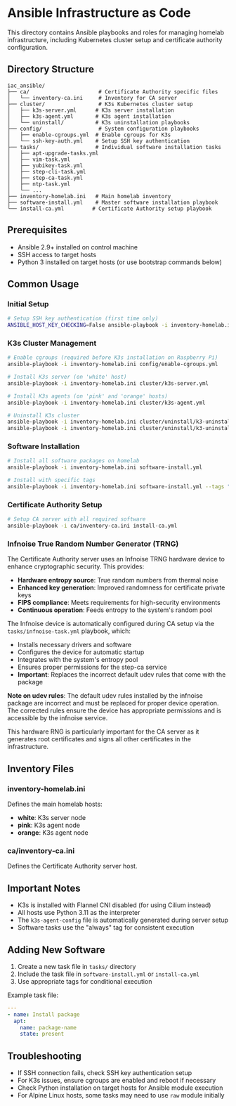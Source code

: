 # Ansible Infrastructure as Code

This directory contains Ansible playbooks and roles for managing homelab infrastructure, including Kubernetes cluster setup and certificate authority configuration.

## Directory Structure

```
iac_ansible/
├── ca/                      # Certificate Authority specific files
│   └── inventory-ca.ini     # Inventory for CA server
├── cluster/                 # K3s Kubernetes cluster setup
│   ├── k3s-server.yml      # K3s server installation
│   ├── k3s-agent.yml       # K3s agent installation
│   └── uninstall/          # K3s uninstallation playbooks
├── config/                  # System configuration playbooks
│   ├── enable-cgroups.yml  # Enable cgroups for K3s
│   └── ssh-key-auth.yml    # Setup SSH key authentication
├── tasks/                  # Individual software installation tasks
│   ├── apt-upgrade-tasks.yml
│   ├── vim-task.yml
│   ├── yubikey-task.yml
│   ├── step-cli-task.yml
│   ├── step-ca-task.yml
│   ├── ntp-task.yml
│   └── ...
├── inventory-homelab.ini   # Main homelab inventory
├── software-install.yml    # Master software installation playbook
└── install-ca.yml         # Certificate Authority setup playbook
```

## Prerequisites

- Ansible 2.9+ installed on control machine
- SSH access to target hosts
- Python 3 installed on target hosts (or use bootstrap commands below)

## Common Usage

### Initial Setup

```bash
# Setup SSH key authentication (first time only)
ANSIBLE_HOST_KEY_CHECKING=False ansible-playbook -i inventory-homelab.ini config/ssh-key-auth.yml --ask-pass
```

### K3s Cluster Management

```bash
# Enable cgroups (required before K3s installation on Raspberry Pi)
ansible-playbook -i inventory-homelab.ini config/enable-cgroups.yml

# Install K3s server (on 'white' host)
ansible-playbook -i inventory-homelab.ini cluster/k3s-server.yml

# Install K3s agents (on 'pink' and 'orange' hosts)
ansible-playbook -i inventory-homelab.ini cluster/k3s-agent.yml

# Uninstall K3s cluster
ansible-playbook -i inventory-homelab.ini cluster/uninstall/k3-uninstall-agent.yml
ansible-playbook -i inventory-homelab.ini cluster/uninstall/k3-uninstall-server.yml
```

### Software Installation

```bash
# Install all software packages on homelab
ansible-playbook -i inventory-homelab.ini software-install.yml

# Install with specific tags
ansible-playbook -i inventory-homelab.ini software-install.yml --tags "apt-upgrade"
```

### Certificate Authority Setup

```bash
# Setup CA server with all required software
ansible-playbook -i ca/inventory-ca.ini install-ca.yml
```

### Infnoise True Random Number Generator (TRNG)

The Certificate Authority server uses an Infnoise TRNG hardware device to enhance cryptographic security. This provides:

- **Hardware entropy source**: True random numbers from thermal noise
- **Enhanced key generation**: Improved randomness for certificate private keys
- **FIPS compliance**: Meets requirements for high-security environments
- **Continuous operation**: Feeds entropy to the system's random pool

The Infnoise device is automatically configured during CA setup via the `tasks/infnoise-task.yml` playbook, which:
- Installs necessary drivers and software
- Configures the device for automatic startup
- Integrates with the system's entropy pool
- Ensures proper permissions for the step-ca service
- **Important**: Replaces the incorrect default udev rules that come with the package

**Note on udev rules**: The default udev rules installed by the infnoise package are incorrect and must be replaced for proper device operation. The corrected rules ensure the device has appropriate permissions and is accessible by the infnoise service.

This hardware RNG is particularly important for the CA server as it generates root certificates and signs all other certificates in the infrastructure.

## Inventory Files

### inventory-homelab.ini
Defines the main homelab hosts:
- **white**: K3s server node
- **pink**: K3s agent node
- **orange**: K3s agent node

### ca/inventory-ca.ini
Defines the Certificate Authority server host.

## Important Notes

- K3s is installed with Flannel CNI disabled (for using Cilium instead)
- All hosts use Python 3.11 as the interpreter
- The `k3s-agent-config` file is automatically generated during server setup
- Software tasks use the "always" tag for consistent execution

## Adding New Software

1. Create a new task file in `tasks/` directory
2. Include the task file in `software-install.yml` or `install-ca.yml`
3. Use appropriate tags for conditional execution

Example task file:
```yaml
---
- name: Install package
  apt:
    name: package-name
    state: present
```

## Troubleshooting

- If SSH connection fails, check SSH key authentication setup
- For K3s issues, ensure cgroups are enabled and reboot if necessary
- Check Python installation on target hosts for Ansible module execution
- For Alpine Linux hosts, some tasks may need to use `raw` module initially